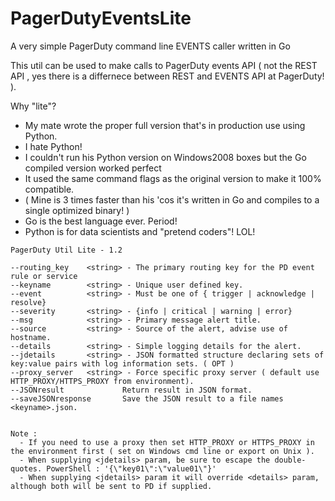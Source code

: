 # PagerDutyEventsLite
A very simple PagerDuty command line EVENTS caller written in Go

This util can be used to make calls to PagerDuty events API ( not the REST API , yes there is a differnece between REST and EVENTS API at PagerDuty! ).

Why "lite"?

* My mate wrote the proper full version that's in production use using Python. 
* I hate Python!
* I couldn't run his Python version on Windows2008 boxes but the Go compiled version worked perfect
* It used the same command flags as the original version to make it 100% compatible.
* ( Mine is 3 times faster than his 'cos it's written in Go and compiles to a single optimized binary! )
* Go is the best language ever. Period!
* Python is for data scientists and "pretend coders"! LOL!

```
PagerDuty Util Lite - 1.2

--routing_key    <string> - The primary routing key for the PD event rule or service
--keyname        <string> - Unique user defined key.
--event          <string> - Must be one of { trigger | acknowledge | resolve}
--severity       <string> - {info | critical | warning | error}
--msg            <string> - Primary message alert title.
--source         <string> - Source of the alert, advise use of hostname.
--details        <string> - Simple logging details for the alert.
--jdetails       <string> - JSON formatted structure declaring sets of key:value pairs with log information sets. ( OPT )
--proxy_server   <string> - Force specific proxy server ( default use HTTP_PROXY/HTTPS_PROXY from environment).
--JSONresult             Return result in JSON format.
--saveJSONresponse       Save the JSON result to a file names <keyname>.json.


Note :
  - If you need to use a proxy then set HTTP_PROXY or HTTPS_PROXY in the environment first ( set on Windows cmd line or export on Unix ).
  - When supplying <jdetails> param, be sure to escape the double-quotes. PowerShell : '{\"key01\":\"value01\"}'
  - When supplying <jdetails> param it will override <details> param, although both will be sent to PD if supplied.
```

